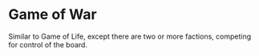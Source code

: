 # Game of War

Similar to Game of Life, except there are two or more factions, competing for
control of the board.
